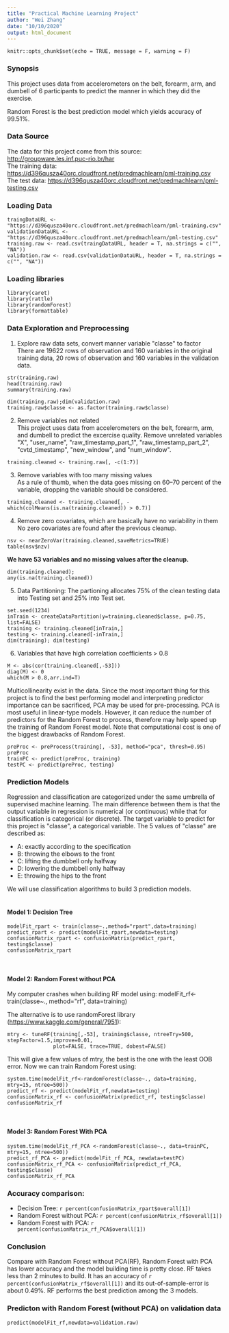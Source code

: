 ```yaml
---
title: "Practical Machine Learning Project"
author: "Wei Zhang"
date: "10/10/2020"
output: html_document
---
```


```{r setup, include=FALSE}
knitr::opts_chunk$set(echo = TRUE, message = F, warning = F)
```

### Synopsis  
This project uses data from accelerometers on the belt, forearm, arm, and dumbell of 6 participants to predict the manner in which they did the exercise.

Random Forest is the best prediction model which yields accuracy of 99.51%.  

### Data Source  
The data for this project come from this source: http://groupware.les.inf.puc-rio.br/har   
The training data:
https://d396qusza40orc.cloudfront.net/predmachlearn/pml-training.csv  
The test data:
https://d396qusza40orc.cloudfront.net/predmachlearn/pml-testing.csv  

### Loading Data
```{r loadData,cache=TRUE}
traingDataURL <- "https://d396qusza40orc.cloudfront.net/predmachlearn/pml-training.csv"
validationDataURL <- "https://d396qusza40orc.cloudfront.net/predmachlearn/pml-testing.csv"
training.raw <- read.csv(traingDataURL, header = T, na.strings = c("", "NA"))
validation.raw <- read.csv(validationDataURL, header = T, na.strings = c("", "NA"))
```

### Loading libraries
```{r}
library(caret)
library(rattle)
library(randomForest)
library(formattable)
```

### Data Exploration and Preprocessing 

1. Explore raw data sets, convert manner variable "classe" to factor    
There are 19622 rows of observation and 160 variables in the original training data, 20 rows of observation and 160 variables in the validation data.

```{r results='hide'}
str(training.raw) 
head(training.raw)
summary(training.raw)
```
```{r}
dim(training.raw);dim(validation.raw)
training.raw$classe <- as.factor(training.raw$classe)
```


2. Remove variables not related    
This project uses data from accelerometers on the belt, forearm, arm, and dumbell to predict the excercise quality. Remove unrelated variables "X", "user_name", "raw_timestamp_part_1", "raw_timestamp_part_2", "cvtd_timestamp", "new_window", and "num_window".

```{r}
training.cleaned <- training.raw[, -c(1:7)]
```


3. Remove variables with too many missing values  
As a rule of thumb, when the data goes missing on 60–70 percent of the variable, dropping the variable should be considered.

```{r cache=TRUE}
training.cleaned <- training.cleaned[, -which(colMeans(is.na(training.cleaned)) > 0.7)]
```


4. Remove zero covariates, which are basically have no variability in them  
No zero covariates are found after the previous cleanup.
```{r}
nsv <- nearZeroVar(training.cleaned,saveMetrics=TRUE)
table(nsv$nzv)
```

**We have 53 variables and no missing values after the cleanup.** 

```{r}
dim(training.cleaned);
any(is.na(training.cleaned))
```


5. Data Partitioning: The partioning allocates 75% of the clean testing data into Testing set and 25% into Test set.  
```{r trainingTest, cache=TRUE}
set.seed(1234)
inTrain <- createDataPartition(y=training.cleaned$classe, p=0.75, list=FALSE)
training <- training.cleaned[inTrain,]
testing <- training.cleaned[-inTrain,]
dim(training); dim(testing)
```


6. Variables that have high correlation coefficients > 0.8
```{r}
M <- abs(cor(training.cleaned[,-53]))
diag(M) <- 0
which(M > 0.8,arr.ind=T)
```
Multicollinearity exist in the data. Since the most important thing for this project is to find the best performing model and interpreting predictor importance can be sacrificed, PCA may be used for pre-processing. PCA is most useful in linear-type models. However, it can reduce the number of predictors for the Random Forest to process, therefore may help speed up the training of Random Forest model. Note that computational cost is one of the biggest drawbacks of Random Forest.
```{r}
preProc <- preProcess(training[, -53], method="pca", thresh=0.95)
preProc
trainPC <- predict(preProc, training)
testPC <- predict(preProc, testing)
```

### Prediction Models
 
Regression and classification are categorized under the same umbrella of supervised machine learning. The main difference between them is that the output variable in regression is numerical (or continuous) while that for classification is categorical (or discrete). The target variable to predict for this project is "classe", a categorical variable. The 5 values of "classe" are described as:

- A: exactly according to the specification
- B: throwing the elbows to the front
- C: lifting the dumbbell only halfway
- D: lowering the dumbbell only halfway
- E: throwing the hips to the front

We will use classification algorithms to build 3 prediction models.      
&nbsp;

#### Model 1: Decision Tree
```{r}
modelFit_rpart <- train(classe~.,method="rpart",data=training)
predict_rpart <- predict(modelFit_rpart,newdata=testing)
confusionMatrix_rpart <- confusionMatrix(predict_rpart, testing$classe)
confusionMatrix_rpart
```
&nbsp;

#### Model 2: Random Forest without PCA
My computer crashes when building RF model using:
modelFit_rf<-train(classe~., method="rf", data=training)

The alternative is to use randomForest library (https://www.kaggle.com/general/7951):
```{r results='hide'}
mtry <- tuneRF(training[,-53], training$classe, ntreeTry=500, stepFactor=1.5,improve=0.01, 
               plot=FALSE, trace=TRUE, dobest=FALSE)
```
This will give a few values of mtry, the best is the one with the least OOB error. Now we can train Random Forest using:

```{r}
system.time(modelFit_rf<-randomForest(classe~., data=training, mtry=15, ntree=500))
predict_rf <- predict(modelFit_rf,newdata=testing)
confusionMatrix_rf <- confusionMatrix(predict_rf, testing$classe)
confusionMatrix_rf
```
&nbsp;

#### Model 3: Random Forest With PCA
```{r}
system.time(modelFit_rf_PCA <-randomForest(classe~., data=trainPC, mtry=15, ntree=500))
predict_rf_PCA <- predict(modelFit_rf_PCA, newdata=testPC)
confusionMatrix_rf_PCA <- confusionMatrix(predict_rf_PCA, testing$classe)
confusionMatrix_rf_PCA
```

### Accuracy comparison:
- Decision Tree: `r percent(confusionMatrix_rpart$overall[1])`  
- Random Forest without PCA: `r percent(confusionMatrix_rf$overall[1])`  
- Random Forest with PCA: `r percent(confusionMatrix_rf_PCA$overall[1])`  

### Conclusion
Compare with Random Forest without PCA(RF), Random Forest with PCA has lower accuracy and the model building time is pretty close. RF takes less than 2 minutes to build. It has an accuracy of `r percent(confusionMatrix_rf$overall[1])` and its out-of-sample-error is about 0.49%. RF performs the best prediction among the 3 models.

### Predicton with Random Forest (without PCA) on validation data
```{r}
predict(modelFit_rf,newdata=validation.raw)
```
